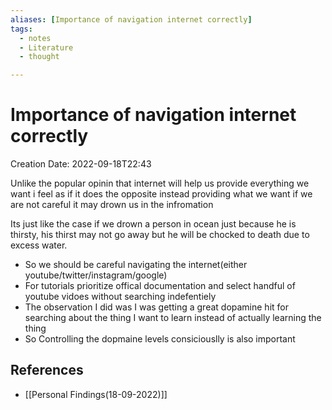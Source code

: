 ```yaml
---
aliases: [Importance of navigation internet correctly]
tags:
  - notes
  - Literature
  - thought

---
```


# Importance of navigation internet correctly
Creation Date: 2022-09-18T22:43


Unlike the popular opinin that internet will help us provide everything we want i feel as if it does the opposite instead providing what we want if we are not careful it may drown us in the infromation 

Its just like the case if we drown a person in ocean just because he is thirsty, his thirst may not go away but he will be chocked to death due to excess water.
- So we should be careful navigating the internet(either youtube/twitter/instagram/google)
- For tutorials prioritize offical documentation and select handful of youtube vidoes without searching indefentiely
- The observation I did was I was getting a great dopamine hit for searching about the thing I want to learn instead of actually learning the thing
- So Controlling the dopmaine levels consiciouslly is also important




## References
- [[Personal Findings(18-09-2022)]]